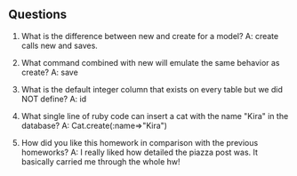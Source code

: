 ## Questions

1. What is the difference between new and create for a model?
A: create calls new and saves.

2. What command combined with new will emulate the same behavior as create?
A: save

3. What is the default integer column that exists on every table but we did NOT define?
A: id

4. What single line of ruby code can insert a cat with the name "Kira" in the database?
A: Cat.create(:name=>"Kira")

5. How did you like this homework in comparison with the previous homeworks?
A: I really liked how detailed the piazza post was. It basically carried me through the whole hw!
